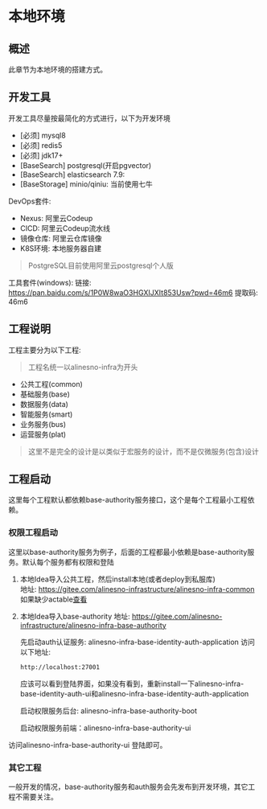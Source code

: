 # 本地环境

## 概述

此章节为本地环境的搭建方式。

## 开发工具

开发工具尽量按最简化的方式进行，以下为开发环境

- [必须] mysql8
- [必须] redis5
- [必须] jdk17+
- [BaseSearch] postgresql(开启pgvector)
- [BaseSearch] elasticsearch 7.9:
- [BaseStorage] minio/qiniu: 当前使用七牛

DevOps套件:
	
- Nexus: 阿里云Codeup
- CICD: 阿里云Codeup流水线
- 镜像仓库: 阿里云仓库镜像
- K8S环境: 本地服务器自建

> PostgreSQL目前使用阿里云postgresql个人版

工具套件(windows): 链接: https://pan.baidu.com/s/1P0W8waO3HGXIJXIt853Usw?pwd=46m6 提取码: 46m6  

## 工程说明

工程主要分为以下工程:

> 工程名统一以alinesno-infra为开头

- 公共工程(common)
- 基础服务(base)
- 数据服务(data)
- 智能服务(smart)
- 业务服务(bus)
- 运营服务(plat)

> 这里不是完全的设计是以类似于宏服务的设计，而不是仅微服务(包含)设计

## 工程启动

这里每个工程默认都依赖base-authority服务接口，这个是每个工程最小工程依赖。

### 权限工程启动

这里以base-authority服务为例子，后面的工程都最小依赖是base-authority服务。默认每个服务都有权限和登陆

1. 本地Idea导入公共工程，然后install本地(或者deploy到私服库)  
    地址: https://gitee.com/alinesno-infrastructure/alinesno-infra-common
    如果缺少actable[查看](https://gitee.com/alinesno-infrastructure/alinesno-infra-common/issues/IBEK4W)
    
2. 本地Idea导入base-authority
    地址: https://gitee.com/alinesno-infrastructure/alinesno-infra-base-authority
    
    先启动auth认证服务:  alinesno-infra-base-identity-auth-application
    访问以下地址:
    ```sh
    http://localhost:27001
    ```
    应该可以看到登陆界面，如果没有看到，重新install一下alinesno-infra-base-identity-auth-ui和alinesno-infra-base-identity-auth-application

    启动权限服务后台:  alinesno-infra-base-authority-boot
    
    启动权限服务前端：alinesno-infra-base-authority-ui
    
访问alinesno-infra-base-authority-ui 登陆即可。

### 其它工程

一般开发的情况，base-authority服务和auth服务会先发布到开发环境，其它工程不需要关注。













































